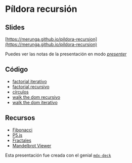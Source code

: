 # Píldora recursión


## Slides
[https://merunga.github.io/pildora-recursion](https://merunga.github.io/pildora-recursion)

Puedes ver las notas de la presentación en modo
[*presenter*](https://merunga.github.io/pildora-recursion/?mode=presenter#0)


## Código

- [factorial iterativo](./src/code/factorial-iter.js)
- [factorial recursivo](./src/code/factorial.js)
- [círculos](https://editor.p5js.org/merunga/sketches/KZx9s5YER)
- [walk the dom recursivo](./src/code/walk-the-dom.js)
- [walk the dom iterativo](./src/code/walk-the-dom-iter.js)


## Recursos

- [Fibonacci](https://es.wikipedia.org/wiki/Sucesi%C3%B3n_de_Fibonacci)
- [P5.js](https://p5js.org)
- [Fractales](https://natureofcode.com/book/chapter-8-fractals/)
- [Mandelbrot Viewer](http://math.hws.edu/eck/js/mandelbrot/MB.html)

Esta presentación fue creada con el genial [`mdx-deck`](https://github.com/jxnblk/mdx-deck)